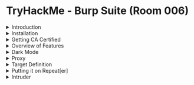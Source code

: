 #  TryHackMe - Burp Suite (Room 006)

<details><summary>Introduction</summary>
<p>

## Introduction

Burp Suite is widely regarded as the de facto tool to use when performing web app testing

</p>
</details>

<details><summary>Installation</summary>
<p>

## Installation

Burp Suite is already installed in Kali Linux. If installing Burp from scratch, download from [here](https://portswigger.net/burp/communitydownload)

Burp Suite also requires [Java JRE](https://www.java.com/en/download/) to run successfully

</p>
</details>

<details><summary>Getting CA Certified</summary>
<p>

## Getting CA Certified

Before using Burp, installation of a CA certificate is necessary as Burp acts as a proxy between your browser and sending it through the internet - this allows it to read and send HTTPS data

Download it from `http:://localhost:8080` while Burp is running and import it into Firefox via the settings

![](/Burp%20Suite/images/ca_certificate.png)

</p>
</details>

<details><summary>Overview of Features</summary>
<p>

## Overview of Features

Quick overview of each section:

* __Proxy__ - allows us to funnel traffic through Burp for further analysis
* __Target__ - how we set the scope of the project. Also used to effectively create a site map of the app
* __Intruder__ - powerful tool for everything from field fuzzing to credential stuffing and more
* __Repeater__ - allows us to repeat requests with or without modification.  Often used as a precursor to fuzzing with Intruder
* __Sequencer__ - analyzes the "randomness" present in parts of the app which are intended to be unpredictable. Commonly used for testing session cookies
* __Decoder__ - tool that allows us to perform various transforms on pieces of data. These transforms vary from decoding/encoding to various bases or URL encoding
* __Comparer__ - tool used to compare different responses or other pieces of data like site maps or proxy histories. Similiar to `diff` tool in Linux
* __Extender__ - allows us to add components such as tool integration, additional scan definitions and more
* __Scanner__ - automated web vulnerability scanner that can highlight areas of the app for further investigation. Not in community edition of Burp

</p>
</details>

<details><summary>Dark Mode</summary>
<p>

## Dark Mode

To use Dark Mode in Burp Suite, navigate to `User options` --> `Display` -->  `Look and feel` and choose the __Darcula__ mode

![](/Burp%20Suite/images/darcula.png)

</p>
</details>

<details><summary>Proxy</summary>
<p>

## Proxy

Proxy servers by definition allow us to relay our traffic through an alternative route to the internet. Done for educational filtering to accessing content region locked

Using a proxy for web pentesting allows us to view and modify traffic inline at a granular level

![](/Burp%20Suite/images/proxy.png)

By default Burp will be set to 'intercept' traffic:

* Requests will by default require our authorization to be sent
* We can modify our requests in-line similiar to what you might see in a MitM attack and then send them on
* Can drop requests as well. Useful to see the request attempt after clicking a button or performing another action
* Can send requests to other tools like Repeater or Intruder for modification and manipulation to induce vulnerabilities

For more information about proxies, read [here](https://portswigger.net/burp/documentation/desktop/tools/proxy)

</p>
</details>

<details><summary>Target Definition</summary>
<p>

## Target Definition

![](/Burp%20Suite/images/target_definition.png)

The `Target` tab in Burp allows us to define the scope, view a site map and specify issue definitions

When starting a web app test, you will be provided a few things:

* The application URL
* A list of the different user roles within the app
* Various test accounts and associated credentials for those accounts
* A list of pieces/forms in the app which are out-of-scope for testing

From this information, we can start to build our scope within Burp. Typically done in a tiered approach wherein we work our way up from the lowest privileged account, browsing the site as a normal user would

Browsing normally to discover the full extent of the site is commonly referred to as the __happy path__

Following the creation of a site map, we can go through and start removing various items from the scope. These items typically fit one of these criteria:

* The item (page, form, etc) has been designated as out of scope
* Automated exploitation of the item would cause a huge mess
* Automated exploitation of the item would lead to damaging and potentially crashing the web app

</p>
</details>

<details><summary>Putting it on Repeat[er]</summary>
<p>

## Putting it on Repeat[er]

Repeater allows us to repeat requests. These requests can be re-issued as-is or with modifications. In contrast to Intruder, Repeater is typically used for the purposes of experimentation or more fine-tuned exploitation

![](/Burp%20Suite/images/repeater_header.png)

For more information on Repeater, click [here](https://portswigger.net/burp/documentation/desktop/tools/repeater)

</p>
</details>

<details><summary>Intruder</summary>
<p>

## Intruder

Intruder can be used from fuzzing to brute forcing. At its core, Intruder serves one purpose: automation

It is meant for repeat testing once a POC has been established

Some common uses are:

* Enunemerating identifiers such as usernames, cycling through predictable session/password recovery tokens, and attempting simple password guessing
* Harvesting useful data from user profiles or other pages of interest via grepping our responses
* Fuzzing for vulnerabilities such as SQL injection, XSS and file path traversal

![](/Burp%20Suite/images/intruder_header.png)

Intruder has [four](https://portswigger.net/burp/documentation/desktop/tools/intruder/positions) different attack types:

1. Sniper - the most popular attack type. Cycles through selected positions, putting the next available payload in each position in turn. Uses only one set of payloads
2. Battering ram - uses only one set of payloads. Puts every payload into every selected position
3. Pitchfork - allows us to use multiple payload sets and iterate through both payload sets simultaneously. If we selected two positions, we can provide a username and password payload list for example
4. Cluster Bomb - allows us to use multiple payload sets and iterate through all combinations of the payload lists we provide. If we selected two positions, we can provide a username and password payload list. Intruder then cycles through the combinations resulting in a total number of combinations equalling usernames * passwords

</p>
</details>